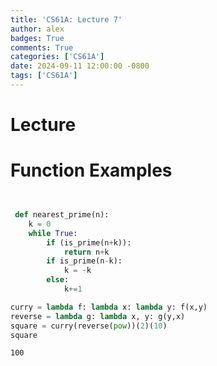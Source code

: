 ```yaml
---
title: 'CS61A: Lecture 7'
author: alex
badges: True
comments: True
categories: ['CS61A']
date: 2024-09-11 12:00:00 -0800
tags: ['CS61A']
---
```


# Lecture


# Function Examples



```python


 def nearest_prime(n):
	k = 0
	while True:
		if (is_prime(n+k)):
			return n+k
		if is_prime(n-k):
			k = -k
		else:
			k+=1
```


```python
curry = lambda f: lambda x: lambda y: f(x,y)
reverse = lambda g: lambda x, y: g(y,x)
square = curry(reverse(pow))(2)(10)
square
```




    100


